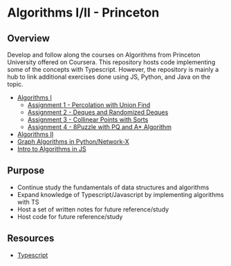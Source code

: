 # Algorithms I/II - Princeton

## Overview

Develop and follow along the courses on Algorithms from Princeton University offered on Coursera. This repository hosts code implementing some of the concepts with Typescript. However, the repository is mainly a hub to link additional exercises done using JS, Python, and Java on the topic.

- [Algorithms I](https://www.coursera.org/learn/algorithms-part1/)
  - [Assignment 1 - Percolation with Union Find](https://gitlab.com/mtanzim/percolation-algorithms1)
  - [Assignment 2 - Deques and Randomized Deques](https://gitlab.com/mtanzim/algorithms1-deque)
  - [Assignment 3 - Collinear Points with Sorts](https://gitlab.com/mtanzim/algorithms1-collinear-points)
  - [Assignment 4 - 8Puzzle with PQ and A* Algorithm](https://gitlab.com/mtanzim/algorithms1-8puzzle.git/)
- [Algorithms II](https://www.coursera.org/learn/algorithms-part2)
- [Graph Algorithms in Python/Network-X](https://github.com/mtanzim/networkx-test)
- [Intro to Algorithms in JS](https://github.com/mtanzim/jsAlgorithms)

## Purpose

- Continue study the fundamentals of data structures and algorithms
- Expand knowledge of Typescript/Javascript by implementing algorithms with TS
- Host a set of written notes for future reference/study
- Host code for future reference/study

## Resources

- [Typescript](https://www.typescriptlang.org/)

